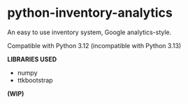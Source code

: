 # python-inventory-analytics
An easy to use inventory system, Google analytics-style. 

Compatible with Python 3.12 (incompatible with Python 3.13)

**LIBRARIES USED**
* numpy
* ttkbootstrap


**(WIP)**
